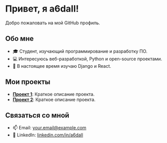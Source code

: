 # Привет, я a6dall!

Добро пожаловать на мой GitHub профиль.

## Обо мне

- 🎓 Студент, изучающий программирование и разработку ПО.
- 💻 Интересуюсь веб-разработкой, Python и open-source проектами.
- 🌱 В настоящее время изучаю Django и React.

## Мои проекты

- [**Проект 1**](https://github.com/a6dall/project1): Краткое описание проекта.
- [**Проект 2**](https://github.com/a6dall/project2): Краткое описание проекта.

## Связаться со мной

- 📫 Email: [your.email@example.com](mailto:your.email@example.com)
- 💼 LinkedIn: [linkedin.com/in/a6dall](https://www.linkedin.com/in/a6dall)
